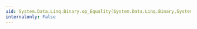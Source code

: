 ```yaml
---
uid: System.Data.Linq.Binary.op_Equality(System.Data.Linq.Binary,System.Data.Linq.Binary)
internalonly: False
---
```

